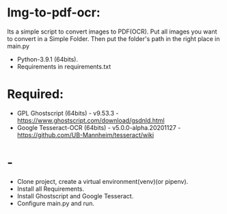# Img-to-pdf-ocr:
Its a simple script to convert images to PDF(OCR).
Put all images you want to convert in a Simple Folder.
Then put the folder's path in the right place in main.py


- Python-3.9.1 (64bits).
- Requirements in requirements.txt

# Required: 
- GPL Ghostscript (64bits) - v9.53.3 - https://www.ghostscript.com/download/gsdnld.html 
- Google Tesseract-OCR (64bits) - v5.0.0-alpha.20201127 - https://github.com/UB-Mannheim/tesseract/wiki

# -
- Clone project, create a virtual environment(venv)(or pipenv).
- Install all Requirements.
- Install Ghostscript and Google Tesseract.
- Configure main.py and run.
